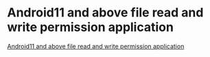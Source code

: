# Android11 and above file read and write permission application
[Android11 and above file read and write permission application](https://aiwithcloud.com/2022/09/15/android11_and_above_file_read_and_write_permission_application/)